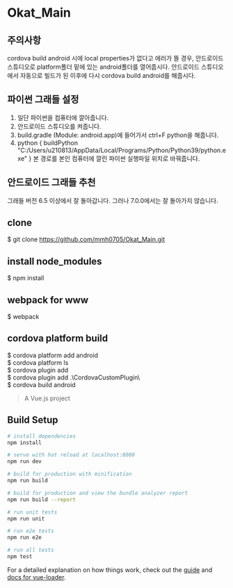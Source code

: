 # Okat_Main

## 주의사항
cordova build android 시에 local properties가 없다고 에러가 뜰 경우, 안드로이드 스튜디오로 platform폴더 밑에 있는 android폴더를 열어줍시다. 
안드로이드 스튜디오에서 자동으로 빌드가 된 이후에 다시 cordova build android를 해줍시다.
## 파이썬 그래들 설정
1. 일단 파이썬을 컴퓨터에 깔아줍니다.
2. 안드로이드 스튜디오를 켜줍니다.
3. build.gradle (Module: android.app)에 들어가서 ctrl+F python을 해줍니다.
4.  python {
       buildPython "C:/Users/u210813/AppData/Local/Programs/Python/Python39/python.exe"
    }
    본 경로를 본인 컴퓨터에 깔린 파이썬 실행파일 위치로 바꿔줍니다.
## 안드로이드 그래들 추천
그래들 버전 6.5 이상에서 잘 돌아갑니다. 그러나 7.0.0에서는 잘 돌아가지 않습니다.
## clone
$ git clone https://github.com/mmh0705/Okat_Main.git

## install node_modules
$ npm install

## webpack for www
$ webpack 

## cordova platform build
$ cordova platform add android  
$ cordova platform ls  
$ cordova plugin add  
$ cordova plugin add .\CordovaCustomPlugin\  
$ cordova build android  


> A Vue.js project

## Build Setup

``` bash
# install dependencies
npm install

# serve with hot reload at localhost:8080
npm run dev

# build for production with minification
npm run build

# build for production and view the bundle analyzer report
npm run build --report

# run unit tests
npm run unit

# run e2e tests
npm run e2e

# run all tests
npm test
```

For a detailed explanation on how things work, check out the [guide](http://vuejs-templates.github.io/webpack/) and [docs for vue-loader](http://vuejs.github.io/vue-loader).
